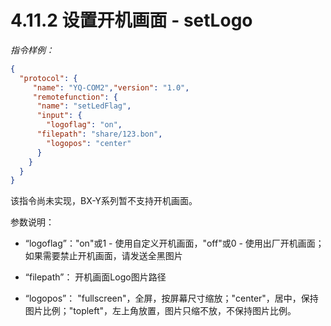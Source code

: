 # 4.11.2   设置开机画面 - setLogo

*指令样例：*

```json
{
  "protocol": {
     "name": "YQ-COM2","version": "1.0",
     "remotefunction": {
      "name": "setLedFlag",
      "input": {
        "logoflag": "on",
      "filepath": "share/123.bon",
        "logopos": "center"
      }
    }
  }
}
```

该指令尚未实现，BX-Y系列暂不支持开机画面。

参数说明：

- “logoflag”："on"或1 - 使用自定义开机画面，"off"或0 - 使用出厂开机画面；如果需要禁止开机画面，请发送全黑图片

-  “filepath”： 开机画面Logo图片路径

- “logopos”： "fullscreen"，全屏，按屏幕尺寸缩放；"center"，居中，保持图片比例；"topleft"，左上角放置，图片只缩不放，不保持图片比例。


 